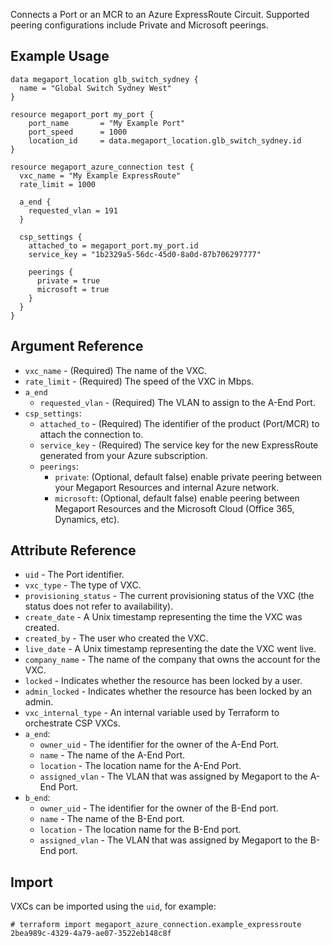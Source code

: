 Connects a Port or an MCR to an Azure ExpressRoute Circuit. Supported peering configurations include 
Private and Microsoft peerings.

## Example Usage
```
data megaport_location glb_switch_sydney {
  name = "Global Switch Sydney West"
}

resource megaport_port my_port {
    port_name       = "My Example Port"
    port_speed      = 1000
    location_id     = data.megaport_location.glb_switch_sydney.id
}

resource megaport_azure_connection test {
  vxc_name = "My Example ExpressRoute"
  rate_limit = 1000

  a_end {
    requested_vlan = 191
  }

  csp_settings {
    attached_to = megaport_port.my_port.id
    service_key = "1b2329a5-56dc-45d0-8a0d-87b706297777"

    peerings {
      private = true
      microsoft = true
    }
  }
}
```

## Argument Reference
- `vxc_name` - (Required) The name of the VXC.
- `rate_limit` - (Required) The speed of the VXC in Mbps.
- `a_end`
    - `requested_vlan` - (Required) The VLAN to assign to the A-End Port.
- `csp_settings`:
    - `attached_to` - (Required) The identifier of the product (Port/MCR) to attach the connection to.
    - `service_key` - (Required) The service key for the new ExpressRoute generated from your Azure subscription.
    - `peerings`:
        - `private`: (Optional, default false) enable private peering between your Megaport Resources and internal Azure
        network.
        - `microsoft`: (Optional, default false) enable peering between Megaport Resources and the Microsoft Cloud
        (Office 365, Dynamics, etc).

## Attribute Reference
- `uid` - The Port identifier.
- `vxc_type` - The type of VXC.
- `provisioning_status` - The current provisioning status of the VXC (the status does not refer to availability).
- `create_date` - A Unix timestamp representing the time the VXC was created.
- `created_by` - The user who created the VXC.
- `live_date` - A Unix timestamp representing the date the VXC went live.
- `company_name` - The name of the company that owns the account for the VXC.
- `locked` - Indicates whether the resource has been locked by a user.
- `admin_locked` - Indicates whether the resource has been locked by an admin.
- `vxc_internal_type` - An internal variable used by Terraform to orchestrate CSP VXCs.
- `a_end`:
    - `owner_uid` - The identifier for the owner of the A-End Port.
    - `name` - The name of the A-End Port.
    - `location` - The location name for the A-End Port.
    - `assigned_vlan` - The VLAN that was assigned by Megaport to the A-End Port.
- `b_end`:
    - `owner_uid` - The identifier for the owner of the B-End port.
    - `name` - The name of the B-End port.
    - `location` - The location name for the B-End port.
    - `assigned_vlan` - The VLAN that was assigned by Megaport to the B-End port.

## Import
VXCs can be imported using the `uid`, for example:
 ```shell script
# terraform import megaport_azure_connection.example_expressroute 2bea989c-4329-4a79-ae07-3522eb148c8f
```
